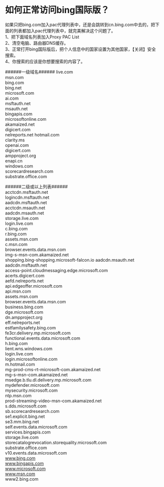 # 如何正常访问bing国际版？  
如果只把bing.com加入pac代理列表中，还是会跳转到cn.bing.com中去的，把下面的列表都加入pac代理列表中，就完美解决这个问题了。  
1、把下面域名列表加入Proxy PAC List  
2、清空电脑、路由器DNS缓存。  
3、正常打开bing国际版后，把个人信息中的国家设置为其他国家，【关闭】安全搜索。  
4、你搜索的应该是你想要搜索的内容了。  

######一级域名######
live.com  
msn.com  
bing.com  
bing.net  
microsoft.com  
ai.com  
msftauth.net  
msauth.net  
bingapis.com  
microsoftonline.com  
akamaized.net  
digicert.com  
nelreports.net
hotmail.com  
clarity.ms  
openai.com  
digicert.com  
ampproject.org  
enapi.cn  
windows.com  
scorecardresearch.com  
substrate.office.com  

######二级或以上列表######  
acctcdn.msftauth.net  
logincdn.msftauth.net  
aadcdn.msftauth.net  
acctcdn.msauth.net  
aadcdn.msauth.net  
storage.live.com  
login.live.com  
c.bing.com  
r.bing.com  
assets.msn.com  
c.msn.com  
browser.events.data.msn.com  
img-s-msn-com.akamaized.net  
shopping.bing-shopping.microsoft-falcon.io  aadcdn.msauth.net  
aadcdn.msftauth.net  
access-point.cloudmessaging.edge.microsoft.com  
acerts.digicert.com  
aefd.nelreports.net  
api.edgeoffer.microsoft.com  
api.msn.com  
assets.msn.com  
browser.events.data.msn.com  
business.bing.com  
dge.microsoft.com  
dn.ampproject.org  
eff.nelreports.net  
estfamilysafety.bing.com  
fe3cr.delivery.mp.microsoft.com  
functional.events.data.microsoft.com  
h.bing.com  
lient.wns.windows.com  
login.live.com  
login.microsoftonline.com  
m.hotmail.com  
mg-prod-cms-rt-microsoft-com.akamaized.net  
mg-s-msn-com.akamaized.net  
msedge.b.tlu.dl.delivery.mp.microsoft.com  
mydefender.microsoft.com  
mysecurity.microsoft.com  
ntp.msn.com  
prod-streaming-video-msn-com.akamaized.net  
s.dds.microsoft.com  
sb.scorecardresearch.com  
se1.explicit.bing.net  
se3.mm.bing.net  
self.events.data.microsoft.com  
services.bingapis.com  
storage.live.com  
storecatalogrevocation.storequality.microsoft.com  
substrate.office.com  
v10.events.data.microsoft.com  
www.bing.com  
www.bingapis.com  
www.microsoft.com  
www.msn.com  
www2.bing.com  

